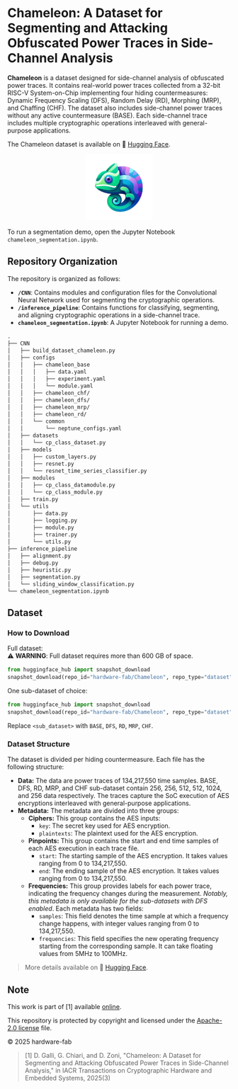 # Chameleon: A Dataset for Segmenting and Attacking Obfuscated Power Traces in Side-Channel Analysis

**Chameleon** is a dataset designed for side-channel analysis of obfuscated power traces. 
It contains real-world power traces collected from a 32-bit RISC-V System-on-Chip 
implementing four hiding countermeasures: Dynamic Frequency Scaling (DFS), 
Random Delay (RD), Morphing (MRP), and Chaffing (CHF). The dataset also includes side-channel power traces without any active countermeasure (BASE).
Each side-channel trace includes multiple cryptographic operations 
interleaved with general-purpose applications.

The Chameleon dataset is available on 🤗 [Hugging Face](https://huggingface.co/datasets/hardware-fab/Chameleon).

<div align="center">
   <img src="./images/chameleon_logo.png" alt="Chameleon Logo" width="150">
</div>

To run a segmentation demo, open the Jupyter Notebook `chameleon_segmentation.ipynb`.

## Repository Organization

The repository is organized as follows:

- **`/CNN`**: Contains modules and configuration files for the Convolutional Neural Network used for segmenting the cryptographic operations.
- **`/inference_pipeline`**: Contains functions for classifying, segmenting, and aligning cryptographic operations in a side-channel trace.
- **`chameleon_segmentation.ipynb`**: A Jupyter Notebook for running a demo.

```plaintext
.
├── CNN
│   ├── build_dataset_chameleon.py
│   ├── configs
│   │   ├── chameleon_base
│   │   │   ├── data.yaml
│   │   │   ├── experiment.yaml
│   │   │   └── module.yaml
│   │   ├── chameleon_chf/
│   │   ├── chameleon_dfs/
│   │   ├── chameleon_mrp/
│   │   ├── chameleon_rd/
│   │   └── common
│   │       └── neptune_configs.yaml
│   ├── datasets
│   │   └── cp_class_dataset.py
│   ├── models
│   │   ├── custom_layers.py
│   │   ├── resnet.py
│   │   └── resnet_time_series_classifier.py
│   ├── modules
│   │   ├── cp_class_datamodule.py
│   │   └── cp_class_module.py
│   ├── train.py
│   └── utils
│       ├── data.py
│       ├── logging.py
│       ├── module.py
│       ├── trainer.py
│       └── utils.py
├── inference_pipeline
│   ├── alignment.py
│   ├── debug.py
│   ├── heuristic.py
│   ├── segmentation.py
│   └── sliding_window_classification.py
└── chameleon_segmentation.ipynb
```

## Dataset

### How to Download

Full dataset:  
⚠ **WARNING**: Full dataset requires more than 600 GB of space.
```python 
from huggingface_hub import snapshot_download
snapshot_download(repo_id="hardware-fab/Chameleon", repo_type="dataset", local_dir="<download_path>")
```

One sub-dataset of choice:
```python 
from huggingface_hub import snapshot_download
snapshot_download(repo_id="hardware-fab/Chameleon", repo_type="dataset", local_dir="<download_path>", allow_patterns="<sub_dataset>/*")
```
Replace `<sub_dataset>` with `BASE`, `DFS`, `RD`, `MRP`, `CHF`.

### Dataset Structure

The dataset is divided per hiding countermeasure. Each file has the following structure:
* **Data:** The data are power traces of 134,217,550 time samples.
 BASE, DFS, RD, MRP, and CHF sub-dataset
 contain 256, 256, 512, 512, 1024, and 256 data respectively.
 The traces capture the SoC execution of AES encryptions interleaved with general-purpose applications.
* **Metadata:** The metadata are divided into three groups:
  * **Ciphers:** This group contains the AES inputs:
    * `key`: The secret key used for AES encryption.
    * `plaintexts`: The plaintext used for the AES encryption.
  * **Pinpoints:** This group contains the start and end time samples of each AES execution in each trace file.
    * `start`: The starting sample of the AES encryption. It takes values ranging from 0 to 134,217,550.
    * `end`: The ending sample of the AES encryption. It takes values ranging from 0 to 134,217,550.
  * **Frequencies:** This group provides labels for each power trace, indicating the frequency changes during the measurement.
      _Notably, this metadata is only available for the sub-datasets with DFS enabled_. Each metadata has two fields:
    * `samples`: This field denotes the time sample at which a frequency change happens, with integer values ranging from 0 to 134,217,550.
    * `frequencies`: This field specifies the new operating frequency starting from the corresponding sample. It can take floating values from 5MHz to 100MHz.
   
> More details available on 🤗 [Hugging Face](https://huggingface.co/datasets/hardware-fab/Chameleon).

## Note
This work is part of [1] available [online]().

This repository is protected by copyright and licensed under the [Apache-2.0 license](https://github.com/hardware-fab/chameleon/blob/main/LICENSE) file.

© 2025 hardware-fab

> [1] D. Galli, G. Chiari, and D. Zoni, "Chameleon: A Dataset for Segmenting and Attacking Obfuscated Power Traces in Side-Channel Analysis," in IACR Transactions on Cryptographic Hardware and Embedded Systems, 2025(3)